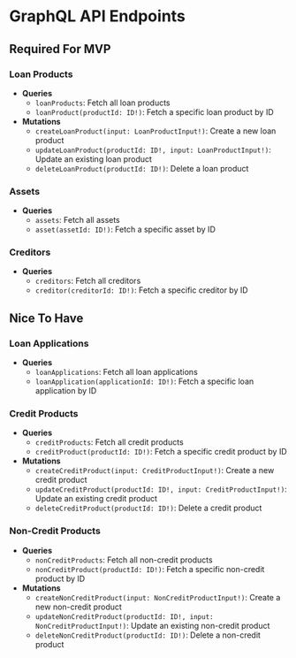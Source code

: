 # GraphQL API Endpoints

## Required For MVP

### Loan Products

- **Queries**
  - `loanProducts`: Fetch all loan products
  - `loanProduct(productId: ID!)`: Fetch a specific loan product by ID
- **Mutations**
  - `createLoanProduct(input: LoanProductInput!)`: Create a new loan product
  - `updateLoanProduct(productId: ID!, input: LoanProductInput!)`: Update an existing loan product
  - `deleteLoanProduct(productId: ID!)`: Delete a loan product

### Assets

- **Queries**
  - `assets`: Fetch all assets
  - `asset(assetId: ID!)`: Fetch a specific asset by ID

### Creditors

- **Queries**
  - `creditors`: Fetch all creditors
  - `creditor(creditorId: ID!)`: Fetch a specific creditor by ID

## Nice To Have

### Loan Applications

- **Queries**
  - `loanApplications`: Fetch all loan applications
  - `loanApplication(applicationId: ID!)`: Fetch a specific loan application by ID

### Credit Products

- **Queries**
  - `creditProducts`: Fetch all credit products
  - `creditProduct(productId: ID!)`: Fetch a specific credit product by ID
- **Mutations**
  - `createCreditProduct(input: CreditProductInput!)`: Create a new credit product
  - `updateCreditProduct(productId: ID!, input: CreditProductInput!)`: Update an existing credit product
  - `deleteCreditProduct(productId: ID!)`: Delete a credit product

### Non-Credit Products

- **Queries**
  - `nonCreditProducts`: Fetch all non-credit products
  - `nonCreditProduct(productId: ID!)`: Fetch a specific non-credit product by ID
- **Mutations**
  - `createNonCreditProduct(input: NonCreditProductInput!)`: Create a new non-credit product
  - `updateNonCreditProduct(productId: ID!, input: NonCreditProductInput!)`: Update an existing non-credit product
  - `deleteNonCreditProduct(productId: ID!)`: Delete a non-credit product
